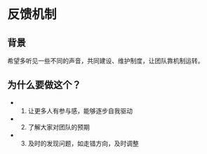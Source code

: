 # 反馈机制

## 背景

希望多听见一些不同的声音，共同建设、维护制度，让团队靠机制运转。

## 为什么要做这个？

- 1. 让更多人有参与感，能够逐步自我驱动
- 2. 了解大家对团队的预期
- 3. 及时的发现问题，如走错方向，及时调整
